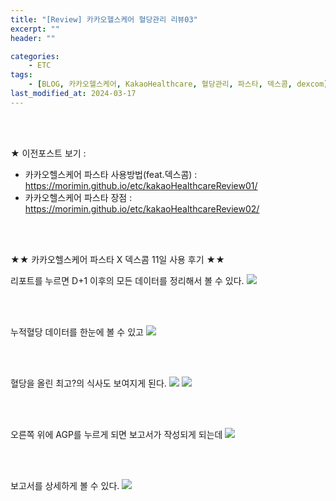 ```yaml
---
title: "[Review] 카카오헬스케어 혈당관리 리뷰03"
excerpt: ""
header: ""

categories:
    - ETC
tags:
    - [BLOG, 카카오헬스케어, KakaoHealthcare, 혈당관리, 파스타, 덱스콤, dexcom]
last_modified_at: 2024-03-17
---
```

<br><br>

★ 이전포스트 보기 :
- 카카오헬스케어 파스타 사용방법(feat.덱스콤) : https://morimin.github.io/etc/kakaoHealthcareReview01/
- 카카오헬스케어 파스타 장점 : https://morimin.github.io/etc/kakaoHealthcareReview02/

<br><br>

★★ 카카오헬스케어 파스타 X 덱스콤 11일 사용 후기 ★★  

리포트를 누르면 D+1 이후의 모든 데이터를 정리해서 볼 수 있다.
![](/upload/review/2403_kakaoHealthCare/day3/00.png)

<br><br>

누적혈당 데이터를 한눈에 볼 수 있고
![](/upload/review/2403_kakaoHealthCare/day3/01.png)

<br><br>

혈당을 올린 최고?의 식사도 보여지게 된다.
![](/upload/review/2403_kakaoHealthCare/day3/02.png)
![](/upload/review/2403_kakaoHealthCare/day3/03.png)

<br><br>

오른쪽 위에 AGP를 누르게 되면 보고서가 작성되게 되는데
![](/upload/review/2403_kakaoHealthCare/day3/04.png)

<br><br>

보고서를 상세하게 볼 수 있다.
![](/upload/review/2403_kakaoHealthCare/day3/05.png)

<br><br>
